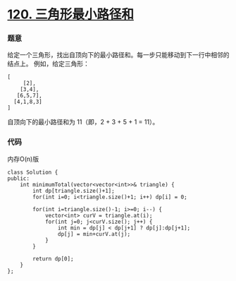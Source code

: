 # [120. 三角形最小路径和](https://leetcode-cn.com/problems/triangle/)

### 题意
给定一个三角形，找出自顶向下的最小路径和。每一步只能移动到下一行中相邻的结点上。
例如，给定三角形：
```
[
     [2],
    [3,4],
   [6,5,7],
  [4,1,8,3]
]
```
自顶向下的最小路径和为 11（即，2 + 3 + 5 + 1 = 11）。

### 代码
内存O(n)版
```cgo
class Solution {
public:
    int minimumTotal(vector<vector<int>>& triangle) {
        int dp[triangle.size()+1];
        for(int i=0; i<triangle.size()+1; i++) dp[i] = 0;

        for(int i=triangle.size()-1; i>=0; i--) {
            vector<int> curV = triangle.at(i);
            for(int j=0; j<curV.size(); j++) {
                int min = dp[j] < dp[j+1] ? dp[j]:dp[j+1];
                dp[j] = min+curV.at(j);
            }
        }

        return dp[0];
    }
};
```
